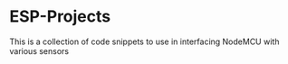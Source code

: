 # ESP-Projects
This is a collection of code snippets to use in interfacing NodeMCU with various sensors
